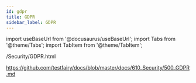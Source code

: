 ```yaml
---
id: gdpr
title: GDPR
sidebar_label: GDPR
---
```


import useBaseUrl from '@docusaurus/useBaseUrl';
import Tabs from '@theme/Tabs';
import TabItem from '@theme/TabItem';

/Security/GDPR.html

https://github.com/testfairy/docs/blob/master/docs/610_Security/500_GDPR.md

